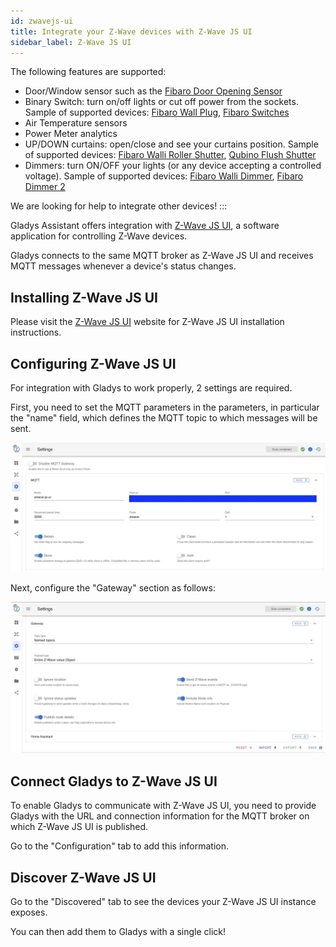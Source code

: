 ```yaml
---
id: zwavejs-ui
title: Integrate your Z-Wave devices with Z-Wave JS UI
sidebar_label: Z-Wave JS UI
---
```


The following features are supported: 

 - Door/Window sensor such as the [Fibaro Door Opening Sensor](https://www.amazon.com/Fibaro-FGDW-002-1-Window-Temperature-Sensor/dp/B074FCG1PF?crid=AMCFKK427FRN&keywords=Fibaro+door+sensor+2&qid=1704977401&sprefix=fibaro+door+sensor+2%2Caps%2C164&sr=8-1&linkCode=ll1&tag=gladproj-20&linkId=3e61bb12444e6d8265e7440bd0174456&language=en_US&ref_=as_li_ss_tl)
 - Binary Switch: turn on/off lights or cut off power from the sockets. Sample of supported devices: [Fibaro Wall Plug](https://www.fibaro.com/en/products/wall-plug/), [Fibaro Switches](https://www.fibaro.com/en/products/switches/)
 - Air Temperature sensors
 - Power Meter analytics
 - UP/DOWN curtains: open/close and see your curtains position. Sample of supported devices: [Fibaro Walli Roller Shutter](https://manuals.fibaro.com/fr/walli-roller-shutter/), [Qubino Flush Shutter](https://qubino.com/products/flush-shutter/)
 - Dimmers: turn ON/OFF your lights (or any device accepting a controlled voltage). Sample of supported devices: [Fibaro Walli Dimmer](https://manuals.fibaro.com/fr/walli-dimmer/), [Fibaro Dimmer 2](https://manuals.fibaro.com/fr/dimmer-2/)

We are looking for help to integrate other devices!
:::

Gladys Assistant offers integration with [Z-Wave JS UI](https://zwave-js.github.io/zwave-js-ui/#/), a software application for controlling Z-Wave devices.

Gladys connects to the same MQTT broker as Z-Wave JS UI and receives MQTT messages whenever a device's status changes.

## Installing Z-Wave JS UI

Please visit the [Z-Wave JS UI](https://zwave-js.github.io/zwave-js-ui/#/) website for Z-Wave JS UI installation instructions.

## Configuring Z-Wave JS UI

For integration with Gladys to work properly, 2 settings are required.

First, you need to set the MQTT parameters in the parameters, in particular the "name" field, which defines the MQTT topic to which messages will be sent.

![Z-Wave JS UI Configuration MQTT](../../static/img/docs/en/configuration/zwavejs-ui/zwavejs-ui-mqtt-configuration.jpg)

Next, configure the "Gateway" section as follows:

![Z-Wave JS UI Configuration Gateway](../../static/img/docs/en/configuration/zwavejs-ui/zwavejs-ui-gateway-configuration.jpg)

## Connect Gladys to Z-Wave JS UI

To enable Gladys to communicate with Z-Wave JS UI, you need to provide Gladys with the URL and connection information for the MQTT broker on which Z-Wave JS UI is published.

Go to the "Configuration" tab to add this information.

## Discover Z-Wave JS UI

Go to the "Discovered" tab to see the devices your Z-Wave JS UI instance exposes.

You can then add them to Gladys with a single click!
